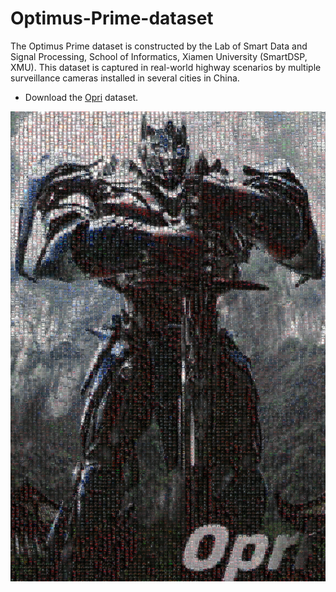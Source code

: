 # Optimus-Prime-dataset
The Optimus Prime dataset is constructed by the Lab of Smart Data and Signal Processing, School of Informatics, Xiamen University (SmartDSP, XMU). This dataset is captured in real-world highway scenarios by multiple surveillance cameras installed in several cities in China. 

- Download the [Opri](https://xmu-smartdsp.github.io/dataset/OptimusPrime.html) dataset.

![framework](opri.jpg)


